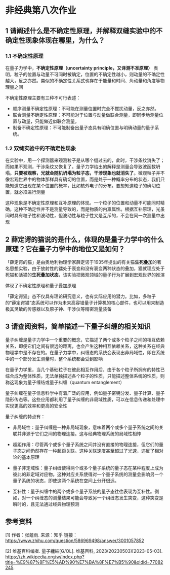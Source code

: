 # 非经典第八次作业

## 1 请阐述什么是不确定性原理，并解释双缝实验中的不确定性现象体现在哪里，为什么？

### 1.1 不确定性原理

在量子力学中，**不确定性原理（uncertainty principle，又译测不准原理）** 表明，粒子的位置与动量不可同时被确定，位置的不确定性越小，则动量的不确定性越大，反之亦然。类似的不确定性关系式也存在于能量和时间、角动量和角度等物理量之间

不确定性原理主要有三种不可行表述：

* 顺序测量不确定性原理：不可能在测量位置时完全不搅扰动量，反之亦然。
* 联合测量不确定性原理：不可能对于位置与动量做联合测量，即同步地测量位置与动量，只能做近似联合测量。
* 制备不确定性原理：不可能制备出量子态具有明确位置与明确动量的量子系统。

### 1.2 双缝实验中的不确定性现象

在实验中，用一个探测器来观测粒子是从哪个缝过去的，此时，干涉条纹消失了；而如果不观测，干涉条纹又恢复了。量子力学给出的解释是测量会导致波函数坍塌。**只要被观察，光就会随机坍塌为粒子态，干涉现象也就消失了**。微观粒子并不像宏观世界中的物体那样具有确切的位置，而是处于一种概率分布的状态，我们只能知道它出现在某个位置的概率，比如核外电子的分布。要想知道粒子的确切位置，就必须进行测量

这种现象是不确定性原理和互补原理的体现。一个粒子的位置和动量不可能同时精确，这种不确定性并不是测量导致的，而是物质的内禀属性。根据互补原理，光虽同时具有粒子性和波动性，但波动性与粒子性又是互斥的，不会在同一次测量中出现

## 2 薛定谔的猫说的是什么，体现的是量子力学中的什么原理？它在量子力学中的地位又是如何？

「薛定谔的猫」是由奥地利物理学家薛定谔于1935年提出的有关猫**生死叠加**的著名思想实验，由于放射性的镭处于衰变和没有衰变两种状态的叠加，猫就理应处于死猫和活猫的**生死叠加状态**，该实验把微观领域的量子行为扩展到宏观世界的推演

体现了不确定性原理和量子叠加原理

「薛定谔猫」态不仅具有理论研究意义，也有实际应用的潜力。比如，多粒子的“薛定谔猫”态系统可以作为未来高容错量子计算机的核心部件，也可以用来制造极其灵敏的传感器以及原子钟、干涉仪等精密测量装备

## 3 请查阅资料，简单描述一下量子纠缠的相关知识

量子纠缠是量子力学中一个重要的概念，它描述了两个或多个粒子之间的相互依赖关系，即便它们之间有很远的距离，也会产生这种相互依赖关系，这种关系在经典物理学中是不存在的。在量子力学中，纠缠态的系统会表现出非局域性，即在系统中的一个部分发生测量时，整个系统都会受到影响

在量子力学里，当几个基础粒子在彼此相互作用后，由于各个粒子所拥有的特性已综合成为整体性质，无法单独描述各个粒子的性质，只能描述整体系统的性质，则称这现象为量子缠结或量子纠缠（quantum entanglement）

量子纠缠在量子信息科学中有着广泛的应用，例如量子密钥分发、量子计算、量子隐形传态等。这些应用都利用了量子纠缠的非局域性质，可以在信息传递和处理中实现更高的效率和更高的安全性

量子纠缠的特点有：

* 非局域性：量子纠缠是一种非局域现象，意味着两个或多个量子系统之间的关联并非源于它们之间的物理连接。这与经典物理系统的局域性相悖
   
* 超距作用：尽管两个或多个量子系统之间并没有直接的物理连接，但它们的量子态之间仍然存在一种超距关联。这种关联速度甚至超过了光速，违反了相对论的基本原理
* 量子非定域性：量子纠缠使得两个或多个量子系统的量子态在某种程度上成为彼此的非定域对应物。这种对应关系使得对一个量子系统的测量会影响另一个量子系统的状态，即使这两个系统在空间上分开很远。
* 互补性：量子纠缠中的两个或多个量子系统的量子态往往表现为互补性。例如，对一个纠缠态的测量结果可能会导致另一个纠缠态发生突变，这种突变是瞬时的，且无法通过经典物理预测

## 参考资料

[1] 作者：张蕴雨. 来源：知乎 链接：https://www.zhihu.com/question/586969498/answer/3001057852

[2] 维基百科编者. 量子纏結[G/OL]. 维基百科, 2023(20230503)[2023-05-03]. https://zh.wikipedia.org/w/index.php?title=%E9%87%8F%E5%AD%90%E7%BA%8F%E7%B5%90&oldid=77082245.